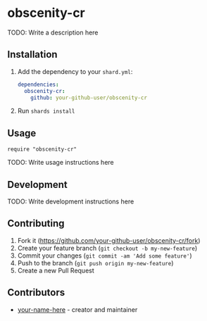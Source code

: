 # obscenity-cr

TODO: Write a description here

## Installation

1. Add the dependency to your `shard.yml`:

   ```yaml
   dependencies:
     obscenity-cr:
       github: your-github-user/obscenity-cr
   ```

2. Run `shards install`

## Usage

```crystal
require "obscenity-cr"
```

TODO: Write usage instructions here

## Development

TODO: Write development instructions here

## Contributing

1. Fork it (<https://github.com/your-github-user/obscenity-cr/fork>)
2. Create your feature branch (`git checkout -b my-new-feature`)
3. Commit your changes (`git commit -am 'Add some feature'`)
4. Push to the branch (`git push origin my-new-feature`)
5. Create a new Pull Request

## Contributors

- [your-name-here](https://github.com/your-github-user) - creator and maintainer
